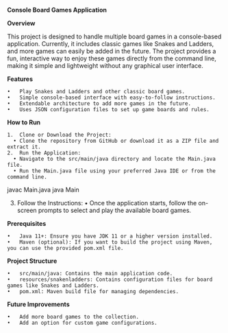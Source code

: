 **Console Board Games Application**

**Overview**

This project is designed to handle multiple board games in a console-based application. Currently, it includes classic games like Snakes and Ladders, and more games can easily be added in the future. The project provides a fun, interactive way to enjoy these games directly from the command line, making it simple and lightweight without any graphical user interface.

**Features**

	•	Play Snakes and Ladders and other classic board games.
	•	Simple console-based interface with easy-to-follow instructions.
	•	Extendable architecture to add more games in the future.
	•	Uses JSON configuration files to set up game boards and rules.

**How to Run**

	1.	Clone or Download the Project:
	  •	Clone the repository from GitHub or download it as a ZIP file and extract it.
	2.	Run the Application:
	  •	Navigate to the src/main/java directory and locate the Main.java file.
	  •	Run the Main.java file using your preferred Java IDE or from the command line.

  javac Main.java
  java Main

  3.	Follow the Instructions:
	  •	Once the application starts, follow the on-screen prompts to select and play the available board games.

**Prerequisites**

	•	Java 11+: Ensure you have JDK 11 or a higher version installed.
	•	Maven (optional): If you want to build the project using Maven, you can use the provided pom.xml file.

**Project Structure**

	•	src/main/java: Contains the main application code.
	•	resources/snakenladders: Contains configuration files for board games like Snakes and Ladders.
	•	pom.xml: Maven build file for managing dependencies.

**Future Improvements**

	•	Add more board games to the collection.
	•	Add an option for custom game configurations.
